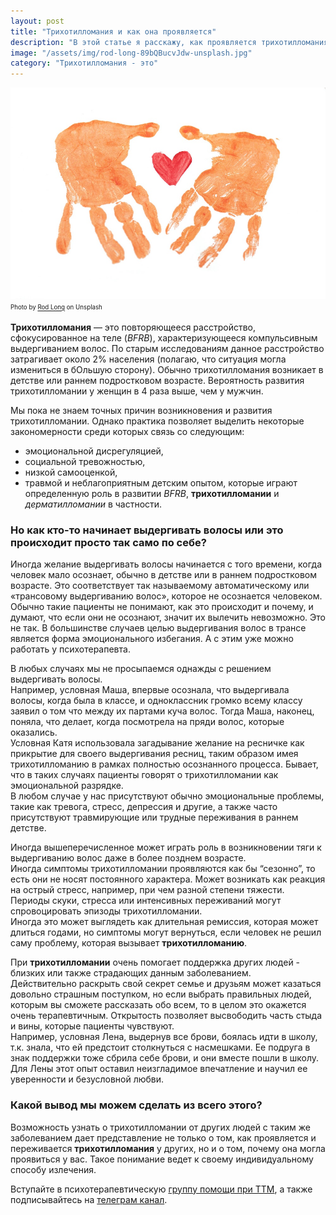 ```yaml
---
layout: post
title: "Трихотилломания и как она проявляется"
description: "В этой статье я расскажу, как проявляется трихотилломания, как она возникает, о помощи при трихотилломании и про лечение трихотилломании"
image: "/assets/img/rod-long-89bQBucvJdw-unsplash.jpg"
category: "Трихотилломания - это"
---
```

<img 
    src="/assets/img/rod-long-89bQBucvJdw-unsplash.jpg" 
    alt="Новости - я тревожусь, что делать?"
    class="mb-0">
<sup><sub>
Photo by <a href="https://unsplash.com/@rodlong" rel="nofollow">Rod Long</a> on Unsplash
</sub></sup>

**Трихотилломания** — это повторяющееся расстройство, сфокусированное на теле (*BFRB*), 
характеризующееся компульсивным выдергиванием волос. По старым исследованиям данное расстройство затрагивает около 2% населения
(полагаю, что ситуация могла измениться в бОльшую сторону). Обычно трихотилломания возникает в детстве или раннем подростковом возрасте. 
Вероятность развития трихотилломании у женщин в 4 раза выше, чем у мужчин.  

Мы пока не знаем точных причин возникновения и развития трихотилломании. Однако практика позволяет выделить 
некоторые закономерности среди которых связь со следующим:
- эмоциональной дисрегуляцией,
- социальной тревожностью,
- низкой самооценкой,
- травмой и неблагоприятным детским опытом, которые играют определенную роль в развитии *BFRB*, **трихотилломании** и *дерматилломании* в частности.

### Но как кто-то начинает выдергивать волосы или это происходит просто так само по себе?  
Иногда желание выдергивать волосы начинается с того времени, когда человек мало осознает, 
обычно в детстве или в раннем подростковом возрасте. Это соответствует так называемому автоматическому 
или «трансовому выдергиванию волос», которое не осознается человеком. Обычно такие пациенты не понимают, 
как это происходит и почему, и думают, что если они не осознают, значит их вылечить невозможно. Это не так. 
В большинстве случаев целью выдергивания волос в трансе является форма эмоционального избегания. 
А с этим уже можно работать у психотерапевта.  

В любых случаях мы не просыпаемся однажды с решением выдергивать волосы.   
Например, условная Маша, впервые осознала, что выдергивала волосы, когда была в классе, и одноклассник 
громко всему классу заявил о том что между их партами куча волос. Тогда Маша, наконец, поняла, что делает, 
когда посмотрела на пряди волос, которые оказались.   
Условная Катя использовала загадывание желание на ресничке как прикрытие для своего выдергивания ресниц, 
таким образом имея трихотилломанию в рамках полностью осознанного процесса. Бывает, что в таких случаях пациенты 
говорят о трихотилломании как эмоциональной разрядке.  
В любом случае у нас присутствуют обычно эмоциональные проблемы, такие как тревога, стресс, 
депрессия и другие, а также часто присутствуют травмирующие или трудные переживания в раннем детстве.  

Иногда вышеперечисленное может играть роль в возникновении тяги к выдергиванию волос даже в более позднем возрасте.   
Иногда симптомы трихотилломании проявляются как бы “сезонно”, то есть они не носят постоянного характера. 
Может возникать как реакция на острый стресс, например, при чем разной степени тяжести. Периоды скуки, 
стресса или интенсивных переживаний могут спровоцировать эпизоды трихотилломании.   
Иногда это может выглядеть как длительная ремиссия, которая может длиться годами, но симптомы могут вернуться, 
если человек не решил саму проблему, которая вызывает **трихотилломанию**.   

При **трихотилломании** очень помогает поддержка других людей - близких или также страдающих данным заболеванием.   
Действительно раскрыть свой секрет семье и друзьям может казаться довольно страшным поступком, но если выбрать 
правильных людей, которым вы сможете рассказать обо всем, то в целом это окажется очень терапевтичным. 
Открытость позволяет высвободить часть стыда и вины, которые пациенты чувствуют.   
Например, условная Лена, выдернув все брови, боялась идти в школу, т.к. знала, что ей предстоит 
столкнуться с насмешками. Ее подруга в знак поддержки тоже сбрила себе брови, и они вместе пошли в школу. 
Для Лены этот опыт оставил неизгладимое впечатление и научил ее уверенности и безусловной любви.

### Какой вывод мы можем сделать из всего этого?  
Возможность узнать о трихотилломании от других людей с таким же 
заболеванием дает представление не только о том, как проявляется и переживается **трихотилломания** у других, но и о том, 
почему она могла проявиться у вас. Такое понимание ведет к своему индивидуальному способу излечения.

Вступайте в психотерапевтическую [группу помощи при ТТМ](https://t.me/+Iofg2iERjAlmMTQy), 
а также подписывайтесь на [телеграм канал](https://t.me/ttm_help_ru).